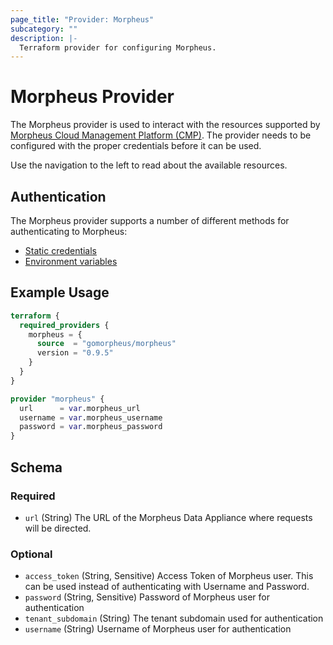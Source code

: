```yaml
---
page_title: "Provider: Morpheus"
subcategory: ""
description: |-
  Terraform provider for configuring Morpheus.
---
```


# Morpheus Provider

The Morpheus provider is used to interact with the resources supported by [Morpheus Cloud Management Platform (CMP)](https://morpheusdata.com/). The provider needs to be configured with the proper credentials before it can be used.

Use the navigation to the left to read about the available resources.

## Authentication

The Morpheus provider supports a number of different methods for authenticating to Morpheus:

* [Static credentials](guides/auth.md#static-credentials)
* [Environment variables](guides/auth.md#environment-variables)

## Example Usage

```terraform
terraform {
  required_providers {
    morpheus = {
      source  = "gomorpheus/morpheus"
      version = "0.9.5"
    }
  }
}

provider "morpheus" {
  url      = var.morpheus_url
  username = var.morpheus_username
  password = var.morpheus_password
}
```

<!-- schema generated by tfplugindocs -->
## Schema

### Required

- `url` (String) The URL of the Morpheus Data Appliance where requests will be directed.

### Optional

- `access_token` (String, Sensitive) Access Token of Morpheus user. This can be used instead of authenticating with Username and Password.
- `password` (String, Sensitive) Password of Morpheus user for authentication
- `tenant_subdomain` (String) The tenant subdomain used for authentication
- `username` (String) Username of Morpheus user for authentication